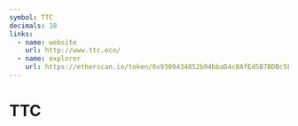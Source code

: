 ```yaml
---
symbol: TTC
decimals: 18
links:
  - name: website
    url: http://www.ttc.eco/
  - name: explorer
    url: https://etherscan.io/token/0x9389434852b94bbaD4c8AfEd5B7BDBc5Ff0c2275
---
```


# TTC
